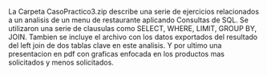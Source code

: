 La Carpeta CasoPractico3.zip describe una serie de ejercicios relacionados a un analisis de un menu de restaurante aplicando Consultas de SQL.
Se utilizaron una serie de clausulas como SELECT, WHERE, LIMIT, GROUP BY, JOIN.
Tambien se incluye el archivo con los datos exportados del resultado del left join de dos tablas clave en este analisis.
Y por ultimo una presentacion en pdf con graficas enfocada en los productos mas solicitados y menos solicitados.

